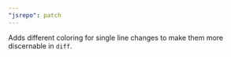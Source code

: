 ```yaml
---
"jsrepo": patch
---
```


Adds different coloring for single line changes to make them more discernable in `diff`.
